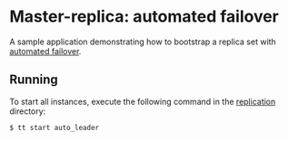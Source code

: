# Master-replica: automated failover

A sample application demonstrating how to bootstrap a replica set with [automated failover](https://www.tarantool.io/en/doc/latest/platform/replication/replication_tutorials/repl_bootstrap_auto/).

## Running

To start all instances, execute the following command in the [replication](../../../replication) directory:

```console
$ tt start auto_leader
```
